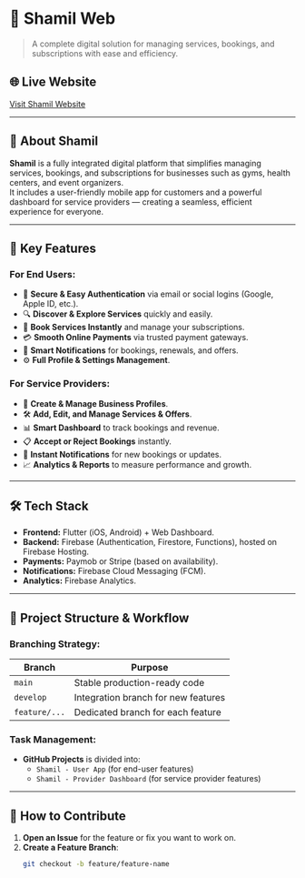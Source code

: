 # 🚀 Shamil Web 

> A complete digital solution for managing services, bookings, and subscriptions with ease and efficiency.

## 🌐 Live Website
[Visit Shamil Website](https://shami-website-apps.web.app/)

---

## 📖 About Shamil
**Shamil** is a fully integrated digital platform that simplifies managing services, bookings, and subscriptions for businesses such as gyms, health centers, and event organizers.  
It includes a user-friendly mobile app for customers and a powerful dashboard for service providers — creating a seamless, efficient experience for everyone.

---

## 🚀 Key Features

### For End Users:
- 👤 **Secure & Easy Authentication** via email or social logins (Google, Apple ID, etc.).
- 🔍 **Discover & Explore Services** quickly and easily.
- 📅 **Book Services Instantly** and manage your subscriptions.
- 💳 **Smooth Online Payments** via trusted payment gateways.
- 🔔 **Smart Notifications** for bookings, renewals, and offers.
- ⚙ **Full Profile & Settings Management**.

### For Service Providers:
- 🏢 **Create & Manage Business Profiles**.
- 🛠 **Add, Edit, and Manage Services & Offers**.
- 📊 **Smart Dashboard** to track bookings and revenue.
- 📋 **Accept or Reject Bookings** instantly.
- 🔔 **Instant Notifications** for new bookings or updates.
- 📈 **Analytics & Reports** to measure performance and growth.

---

## 🛠 Tech Stack
- **Frontend:** Flutter (iOS, Android) + Web Dashboard.
- **Backend:** Firebase (Authentication, Firestore, Functions), hosted on Firebase Hosting.
- **Payments:** Paymob or Stripe (based on availability).
- **Notifications:** Firebase Cloud Messaging (FCM).
- **Analytics:** Firebase Analytics.

---

## 📌 Project Structure & Workflow

### Branching Strategy:
| Branch | Purpose |
|--------|---------|
| `main` | Stable production-ready code |
| `develop` | Integration branch for new features |
| `feature/...` | Dedicated branch for each feature |

### Task Management:
- **GitHub Projects** is divided into:
  - `Shamil - User App` (for end-user features)
  - `Shamil - Provider Dashboard` (for service provider features)

---

## 🤝 How to Contribute
1. **Open an Issue** for the feature or fix you want to work on.
2. **Create a Feature Branch**:  
   ```sh
   git checkout -b feature/feature-name
